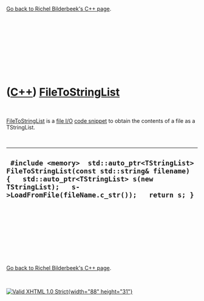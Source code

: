 

[Go back to Richel Bilderbeek's C++ page](Cpp.htm).

 

 

 

 

 

([C++](Cpp.htm)) [FileToStringList](CppFileToStringList.htm)
============================================================

 

[FileToStringList](CppFileToStringList.htm) is a [file
I/O](CppFileIo.htm) [code snippet](CppCodeSnippets.htm) to obtain the
contents of a file as a TStringList.

 

  ------------------------------------------------------------------------------------------------------------------------------------------------------------------------------------------------------
  ` #include <memory>  std::auto_ptr<TStringList> FileToStringList(const std::string& filename) {   std::auto_ptr<TStringList> s(new TStringList);   s->LoadFromFile(fileName.c_str());   return s; }`
  ------------------------------------------------------------------------------------------------------------------------------------------------------------------------------------------------------

 

 

 

 

 

[Go back to Richel Bilderbeek's C++ page](Cpp.htm).



 

[![Valid XHTML 1.0 Strict](valid-xhtml10.png){width="88"
height="31"}](http://validator.w3.org/check?uri=referer)
